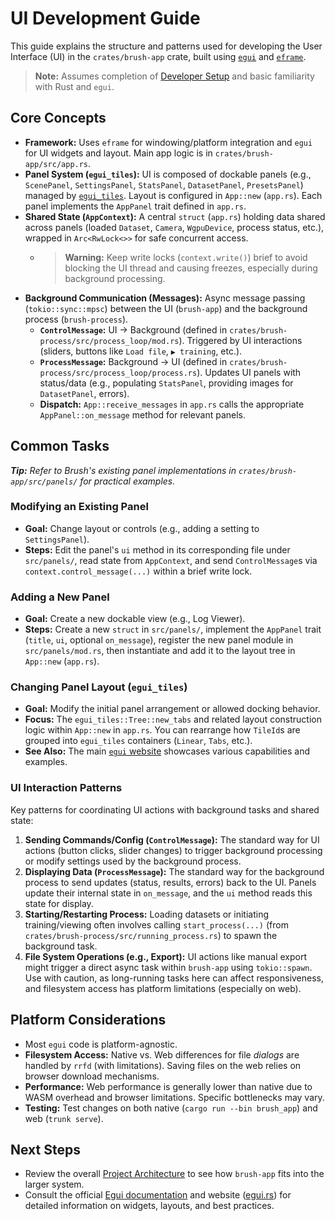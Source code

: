 # UI Development Guide

This guide explains the structure and patterns used for developing the User Interface (UI) in the `crates/brush-app` crate, built using [`egui`](https://github.com/emilk/egui) and [`eframe`](https://github.com/emilk/egui/tree/master/crates/eframe).

> **Note:** Assumes completion of [Developer Setup](./setup.md) and basic familiarity with Rust and `egui`.

## Core Concepts

*   **Framework:** Uses `eframe` for windowing/platform integration and `egui` for UI widgets and layout. Main app logic is in `crates/brush-app/src/app.rs`.
*   **Panel System (`egui_tiles`):** UI is composed of dockable panels (e.g., `ScenePanel`, `SettingsPanel`, `StatsPanel`, `DatasetPanel`, `PresetsPanel`) managed by [`egui_tiles`](https://github.com/emilk/egui_tiles). Layout is configured in `App::new` (`app.rs`). Each panel implements the `AppPanel` trait defined in `app.rs`.
*   **Shared State (`AppContext`):** A central `struct` (`app.rs`) holding data shared across panels (loaded `Dataset`, `Camera`, `WgpuDevice`, process status, etc.), wrapped in `Arc<RwLock<>>` for safe concurrent access.
    *   > **Warning:** Keep write locks (`context.write()`) brief to avoid blocking the UI thread and causing freezes, especially during background processing.
*   **Background Communication (Messages):** Async message passing (`tokio::sync::mpsc`) between the UI (`brush-app`) and the background process (`brush-process`).
    *   **`ControlMessage`:** UI -> Background (defined in `crates/brush-process/src/process_loop/mod.rs`). Triggered by UI interactions (sliders, buttons like `Load file`, `▶ training`, etc.).
    *   **`ProcessMessage`:** Background -> UI (defined in `crates/brush-process/src/process_loop/process.rs`). Updates UI panels with status/data (e.g., populating `StatsPanel`, providing images for `DatasetPanel`, errors).
    *   **Dispatch:** `App::receive_messages` in `app.rs` calls the appropriate `AppPanel::on_message` method for relevant panels.

## Common Tasks

_**Tip:** Refer to Brush's existing panel implementations in `crates/brush-app/src/panels/` for practical examples._

### Modifying an Existing Panel

*   **Goal:** Change layout or controls (e.g., adding a setting to `SettingsPanel`).
*   **Steps:** Edit the panel's `ui` method in its corresponding file under `src/panels/`, read state from `AppContext`, and send `ControlMessage`s via `context.control_message(...)` within a brief write lock.

### Adding a New Panel

*   **Goal:** Create a new dockable view (e.g., Log Viewer).
*   **Steps:** Create a new `struct` in `src/panels/`, implement the `AppPanel` trait (`title`, `ui`, optional `on_message`), register the new panel module in `src/panels/mod.rs`, then instantiate and add it to the layout tree in `App::new` (`app.rs`).

### Changing Panel Layout (`egui_tiles`)

*   **Goal:** Modify the initial panel arrangement or allowed docking behavior.
*   **Focus:** The `egui_tiles::Tree::new_tabs` and related layout construction logic within `App::new` in `app.rs`. You can rearrange how `TileId`s are grouped into `egui_tiles` containers (`Linear`, `Tabs`, etc.).
*   **See Also:** The main [`egui` website](https://www.egui.rs/) showcases various capabilities and examples.

### UI Interaction Patterns

Key patterns for coordinating UI actions with background tasks and shared state:

1.  **Sending Commands/Config (`ControlMessage`):** The standard way for UI actions (button clicks, slider changes) to trigger background processing or modify settings used by the background process.
2.  **Displaying Data (`ProcessMessage`):** The standard way for the background process to send updates (status, results, errors) back to the UI. Panels update their internal state in `on_message`, and the `ui` method reads this state for display.
3.  **Starting/Restarting Process:** Loading datasets or initiating training/viewing often involves calling `start_process(...)` (from `crates/brush-process/src/running_process.rs`) to spawn the background task.
4.  **File System Operations (e.g., Export):** UI actions like manual export might trigger a direct async task within `brush-app` using `tokio::spawn`. Use with caution, as long-running tasks here can affect responsiveness, and filesystem access has platform limitations (especially on web).

## Platform Considerations

*   Most `egui` code is platform-agnostic.
*   **Filesystem Access:** Native vs. Web differences for file *dialogs* are handled by `rrfd` (with limitations). Saving files on the web relies on browser download mechanisms.
*   **Performance:** Web performance is generally lower than native due to WASM overhead and browser limitations. Specific bottlenecks may vary.
*   **Testing:** Test changes on both native (`cargo run --bin brush_app`) and web (`trunk serve`).

## Next Steps

*   Review the overall [Project Architecture](./architecture.md) to see how `brush-app` fits into the larger system.
*   Consult the official [Egui documentation](https://docs.rs/egui/) and website ([egui.rs](https://www.egui.rs/)) for detailed information on widgets, layouts, and best practices. 